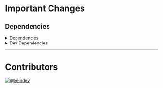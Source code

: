 # Important Changes

## Dependencies

<details>
<summary>Dependencies</summary>

- Bumped **[glob](https://www.npmjs.com/package/glob/v/7.1.7)** from `7.1.6` to `7.1.7`
- Bumped **[tasktree-cli](https://www.npmjs.com/package/tasktree-cli/v/5.0.1)** from `5.0.0` to `5.0.1`

</details>

<details>
<summary>Dev Dependencies</summary>

- Bumped **[@tagproject/ts-package-shared-config](https://www.npmjs.com/package/@tagproject/ts-package-shared-config/v/3.0.0)** from `2.0.8` to `3.0.0`
- Bumped **[changelog-guru](https://www.npmjs.com/package/changelog-guru/v/3.0.2)** from `3.0.1` to `3.0.2`
- Bumped **[ghinfo](https://www.npmjs.com/package/ghinfo/v/2.0.3)** from `2.0.2` to `2.0.3`

</details>

---

# Contributors

[![@keindev](https://avatars.githubusercontent.com/u/4527292?v=4&s=40)](https://github.com/keindev)
